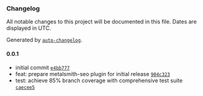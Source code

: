 ### Changelog

All notable changes to this project will be documented in this file. Dates are displayed in UTC.

Generated by [`auto-changelog`](https://github.com/CookPete/auto-changelog).

#### 0.0.1

- initial commit [`e4bb777`](https://github.com/wernerglinka/metalsmith-seo/commit/e4bb7774f74b6846a809812f7df5ba2b1c2562f9)
- feat: prepare metalsmith-seo plugin for initial release [`904c323`](https://github.com/wernerglinka/metalsmith-seo/commit/904c323b6e651345880f8a4f675ac82ab23a4039)
- test: achieve 85% branch coverage with comprehensive test suite [`caecee5`](https://github.com/wernerglinka/metalsmith-seo/commit/caecee57f7a10dbdb4268747adc48ba0485379d0)
